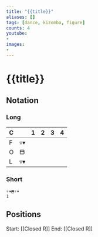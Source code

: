 ```yaml
---
title: "{{title}}"
aliases: [] 
tags: [dance, kizomba, figure]
counts: 4
youtube:
- 
images:
-
---
```


# {{title}}
## Notation
### Long

| C   |    | 1   | 2   | 3   | 4   |
| :--- | :--- | :--- | :--- | :--- | :--- |
| F   | ▿▾  |     |     |     |     |
| O   | ⬒   |     |     |     |     |
| L   | ▿▾  |     |     |     |     |

### Short
```
▿▾⬒▿▾
1
```

## Positions
Start: [[Closed R]]
End: [[Closed R]]
